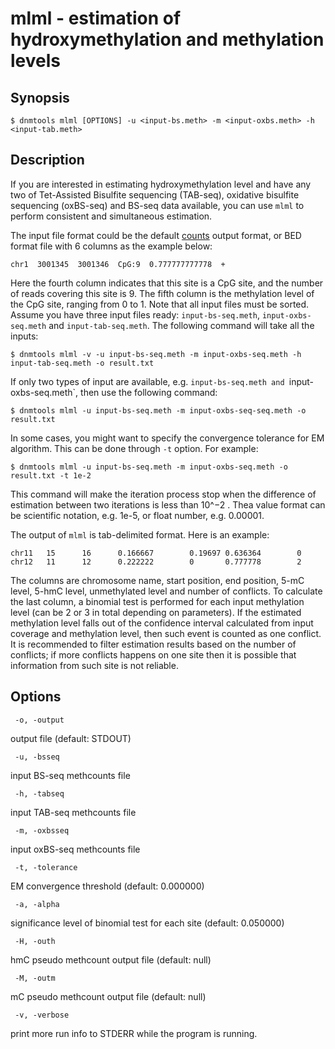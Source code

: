 # mlml - estimation of hydroxymethylation and methylation levels

## Synopsis
```
$ dnmtools mlml [OPTIONS] -u <input-bs.meth> -m <input-oxbs.meth> -h <input-tab.meth>
```

## Description

If you are interested in estimating hydroxymethylation level and have
any two of Tet-Assisted Bisulfite sequencing (TAB-seq), oxidative
bisulfite sequencing (oxBS-seq) and BS-seq data available, you can use
`mlml`  to perform consistent and simultaneous estimation.

The input file format could be the default
[counts](/analysis/counts) output format,
or BED format file with 6 columns as the example below:

```
chr1  3001345  3001346  CpG:9  0.777777777778  +
```

Here the fourth column indicates that this site is a CpG site, and the
number of reads covering this site is 9. The fifth column is the
methylation level of the CpG site, ranging from 0 to 1. Note that all
input files must be sorted. Assume you have three input files ready:
`input-bs-seq.meth`, `input-oxbs-seq.meth` and `input-tab-seq.meth`.
The following command will take all the inputs:

```
$ dnmtools mlml -v -u input-bs-seq.meth -m input-oxbs-seq.meth -h input-tab-seq.meth -o result.txt
```

If only two types of input are available, e.g. `input-bs-seq.meth and
`input-oxbs-seq.meth`, then use the following command:

```
$ dnmtools mlml -u input-bs-seq.meth -m input-oxbs-seq-seq.meth -o result.txt
```

In some cases, you might want to specify the convergence tolerance for
EM algorithm. This can be done through `-t` option.  For example:

```
$ dnmtools mlml -u input-bs-seq.meth -m input-oxbs-seq.meth -o result.txt -t 1e-2
```

This command will make the iteration process stop when the difference
of estimation between two iterations is less than 10^−2 . Thea value
format can be scientific notation, e.g. 1e-5, or float number, e.g.
0.00001.

The output of `mlml` is tab-delimited format. Here is an example:

```
chr11   15      16      0.166667        0.19697 0.636364        0
chr12   11      12      0.222222        0       0.777778        2
```

The columns are chromosome name, start position, end position, 5-mC
level, 5-hmC level, unmethylated level and number of conflicts. To
calculate the last column, a binomial test is performed for each input
methylation level (can be 2 or 3 in total depending on parameters). If
the estimated methylation level falls out of the confidence interval
calculated from input coverage and methylation level, then such event
is counted as one conflict. It is recommended to filter estimation
results based on the number of conflicts; if more conflicts happens on
one site then it is possible that information from such site is not
reliable.

## Options

```
 -o, -output
```
output file (default: STDOUT)

```
 -u, -bsseq
```
input BS-seq methcounts file
```
 -h, -tabseq
```
input TAB-seq methcounts file
```
 -m, -oxbsseq
```
input oxBS-seq methcounts file
```
 -t, -tolerance
```
EM convergence threshold (default: 0.000000)
```
 -a, -alpha
```
significance level of binomial test for each site (default: 0.050000)
```
 -H, -outh
```
hmC pseudo methcount output file (default: null)
```
 -M, -outm
```
mC pseudo methcount output file (default: null)
```
 -v, -verbose
```
print more run info to STDERR while the program is running.



